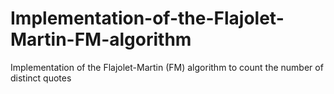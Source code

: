 # Implementation-of-the-Flajolet-Martin-FM-algorithm
Implementation of the Flajolet-Martin (FM) algorithm to count the number of distinct quotes
